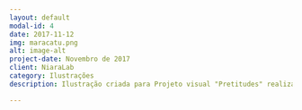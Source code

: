 ```yaml
---
layout: default
modal-id: 4
date: 2017-11-12
img: maracatu.png
alt: image-alt
project-date: Novembro de 2017
client: NiaraLab
category: Ilustrações
description: Ilustração criada para Projeto visual "Pretitudes" realizado pela Casa Coletiva Margem 31! A Margem 31 é uma casa onde se encontrão grupos, coletivos e movimentos e realizão diversos projetos nas areas de audiovisual, T'ics, software livre e saraus.

---
```

